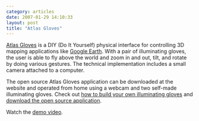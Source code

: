 ```yaml
---
category: articles
date: 2007-01-29 14:10:33
layout: post
title: "Atlas Gloves"
---
```


<p><a href="http://atlasgloves.org/about">Atlas Gloves</a> is a DIY (Do It Yourself) physical interface for controlling 3D mapping applications like <a href="http://earth.google.com/">Google Earth</a>. With a pair of illuminating gloves, the user is  able to fly above the world and zoom in and out, tilt, and rotate by doing various gestures. The technical implementation includes a small camera attached to a computer.</p><p>The open source Atlas Gloves application can be downloaded at the website and operated from home using a webcam and two self-made illuminating gloves. Check out <a href="http://atlasgloves.org/diy">how to build your own illuminating gloves</a> and <a href="http://atlasgloves.org/download">download the open source application</a>.</p><p>Watch the <a href="http://atlasgloves.org/demo">demo video</a>.</p>

